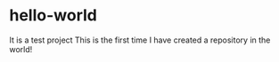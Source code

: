 # hello-world
It is a test project
This is the first time I have created a repository in the world!

